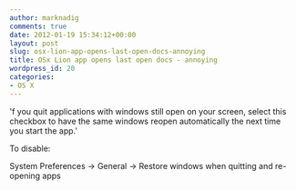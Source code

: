 ```yaml
---
author: marknadig
comments: true
date: 2012-01-19 15:34:12+00:00
layout: post
slug: osx-lion-app-opens-last-open-docs-annoying
title: OSx Lion app opens last open docs - annoying
wordpress_id: 20
categories:
- OS X
---
```


'f you quit applications with windows still open on your screen, select this checkbox to have the same windows reopen automatically the next time you start the app.'

To disable:

System Preferences -> General -> Restore windows when quitting and re-opening apps
